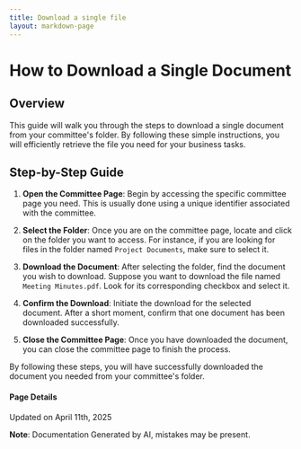 ```yaml
---
title: Download a single file
layout: markdown-page
---
```

# How to Download a Single Document

## Overview
This guide will walk you through the steps to download a single document from your committee's folder. By following these simple instructions, you will efficiently retrieve the file you need for your business tasks.

## Step-by-Step Guide

1. **Open the Committee Page**: 
   Begin by accessing the specific committee page you need. This is usually done using a unique identifier associated with the committee. 

2. **Select the Folder**: 
   Once you are on the committee page, locate and click on the folder you want to access. For instance, if you are looking for files in the folder named `Project Documents`, make sure to select it.

   

3. **Download the Document**: 
   After selecting the folder, find the document you wish to download. Suppose you want to download the file named `Meeting Minutes.pdf`. Look for its corresponding checkbox and select it.

   

4. **Confirm the Download**: 
   Initiate the download for the selected document. After a short moment, confirm that one document has been downloaded successfully.

5. **Close the Committee Page**: 
   Once you have downloaded the document, you can close the committee page to finish the process.

By following these steps, you will have successfully downloaded the document you needed from your committee's folder.

#### Page Details
Updated on April 11th, 2025

**Note**: Documentation Generated by AI, mistakes may be present.